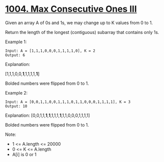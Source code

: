 [1004. Max Consecutive Ones III](https://leetcode.com/problems/max-consecutive-ones-iii/)
================================

Given an array A of 0s and 1s, we may change up to K values from 0 to 1.

Return the length of the longest (contiguous) subarray that contains only 1s.


Example 1:
```
Input: A = [1,1,1,0,0,0,1,1,1,1,0], K = 2
Output: 6
```
Explanation:

[1,1,1,0,0,**1**,1,1,1,1,**1**]

Bolded numbers were flipped from 0 to 1.

Example 2:
```
Input: A = [0,0,1,1,0,0,1,1,1,0,1,1,0,0,0,1,1,1,1], K = 3
Output: 10
```

Explanation:
[0,0,1,1,**1**,**1**,1,1,1,**1**,1,1,0,0,0,1,1,1,1]

Bolded numbers were flipped from 0 to 1.

Note:

 - 1 <= A.length <= 20000
 - 0 <= K <= A.length
 - A[i] is 0 or 1
